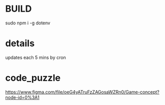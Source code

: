 # BUILD
sudo npm i -g dotenv

# details
updates each 5 mins by cron  

# code_puzzle
https://www.figma.com/file/oeG4yATruFzZAGosaWZRn0/Game-concept?node-id=0%3A1
